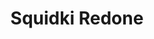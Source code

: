 ---
slug: squidki-redone
title: Squidki Redone
description: "Squidki Redone is an exciting online game. Play for free directly in your browser!"
icon: /images/new_mods/Sprunki Redone.png
url: https://wowtbc.net/sprunkin/sprunki-redone/index.html
previewImage: /images/new_mods/Sprunki Redone.png
type: new mods

# SEO配置
seo:
  title: "Squidki Redone - Play Free Online Game | Fun Browser Games"
  description: "Squidki Redone - Play this fun online game for free in your browser. No download required!"
  ogImage: "/images/new_mods/Sprunki Redone.png"
  keywords: "squidki-redone, online game, browser game, free game, new mods game, play online"

videoUrls:
  - https://www.youtube.com/embed/example1
  - https://www.youtube.com/embed/example2

whyPlay:
  title: "Why Play Squidki Redone?"
  items:
    - "Immersive Gameplay: Squidki Redone offers an engaging and immersive gaming experience that will keep you entertained for hours"
    - "Challenging Levels: Test your skills with increasingly difficult challenges and obstacles"
    - "Beautiful Graphics: Enjoy stunning visuals and smooth animations that bring the game world to life"
    - "Regular Updates: New content and features are added regularly to keep the game fresh and exciting"
    - "Free to Play: Experience all the fun without spending a penny"
    - "Community Features: Connect with other players, share strategies, and compete for high scores"
    - "Cross-Platform: Play on any device with a web browser, no downloads required"

features:
  title: "Key Features of Squidki Redone"
  image: "/images/new_mods/Sprunki Redone.png"
  items:
    - "Intuitive Controls: Easy to learn controls make Squidki Redone accessible for players of all skill levels"
    - "Multiple Game Modes: Enjoy various gameplay options that provide different challenges and experiences"
    - "Character Customization: Personalize your gaming experience with unique characters and items"
    - "Achievement System: Complete special tasks to earn rewards and recognition"
    - "Leaderboards: Compete with players worldwide and see who can achieve the highest scores"

characteristics:
  title: "Game Characteristics"
  image: "/images/new_mods/Sprunki Redone.png"
  items:
    - "Genre: New mods game with elements of strategy and skill"
    - "Difficulty: Suitable for both casual gamers and those seeking a challenge"
    - "Play Time: Quick sessions or extended gameplay, depending on your preference"
    - "Art Style: Vibrant and engaging visuals that enhance the gaming experience"
    - "Sound Design: Immersive audio that complements the gameplay perfectly"

info: "Squidki Redone is an exciting online game that offers players a unique and engaging gaming experience. With its intuitive controls, stunning visuals, and challenging gameplay, Squidki Redone provides hours of entertainment for players of all ages and skill levels. Whether you're looking for a quick gaming session during a break or an extended play session, Squidki Redone delivers an immersive experience that will keep you coming back for more. The game features multiple levels of increasing difficulty, ensuring that players are constantly challenged as they progress. With regular updates adding new content and features, Squidki Redone remains fresh and exciting, providing endless entertainment options for its growing community of players."

howToPlayIntro: "Welcome to Squidki Redone! This guide will walk you through the basics and help you master the game. Whether you're a beginner or looking to improve your skills, these tips and instructions will enhance your gaming experience."

howToPlaySteps:
  - title: "Getting Started"
    description: "Begin your Squidki Redone adventure by familiarizing yourself with the controls. Use your keyboard or mouse to navigate through the game interface. The tutorial will guide you through the basic mechanics and help you understand the objectives."
  - title: "Understanding the Objectives"
    description: "In Squidki Redone, your main goal is to progress through levels by completing specific objectives. Each level presents unique challenges that require different strategies and approaches."
  - title: "Mastering the Controls"
    description: "Practice using the controls to improve your precision and reaction time. Squidki Redone requires quick reflexes and strategic thinking to overcome obstacles and defeat opponents."
  - title: "Utilizing Power-ups"
    description: "Collect power-ups throughout the game to enhance your abilities and overcome difficult challenges. Each power-up offers unique advantages that can be crucial for success."
  - title: "Developing Strategies"
    description: "As you progress in Squidki Redone, develop effective strategies for different scenarios. Analyze patterns, anticipate challenges, and adapt your approach to maximize your performance."

faq:
  title: "Frequently Asked Questions about Squidki Redone"
  items:
    - question: "Is Squidki Redone free to play?"
      answer: "Yes, Squidki Redone is completely free to play directly in your web browser. No downloads or purchases are required to enjoy the full game experience."
    - question: "Can I play Squidki Redone on mobile devices?"
      answer: "Yes, Squidki Redone is optimized for both desktop and mobile play. You can enjoy the game on any device with a web browser and internet connection."
    - question: "Are there any in-game purchases?"
      answer: "While Squidki Redone is free to play, there may be optional in-game purchases available for cosmetic items or additional features that don't affect core gameplay."
    - question: "How often is Squidki Redone updated?"
      answer: "The developers regularly update Squidki Redone with new content, features, and improvements based on player feedback and game performance."
    - question: "Can I play Squidki Redone offline?"
      answer: "Currently, Squidki Redone requires an internet connection to play as it's a browser-based online game."
    - question: "Is Squidki Redone suitable for children?"
      answer: "Yes, Squidki Redone is designed to be family-friendly and suitable for players of all ages."
    - question: "How do I report bugs or issues?"
      answer: "If you encounter any problems while playing Squidki Redone, you can report them through the game's support page or contact the developers directly through their website."
    - question: "Still Have Questions?"
      answer: "If you have additional questions about Squidki Redone that aren't covered in this FAQ, please visit our support center or contact our customer service team for assistance."
---